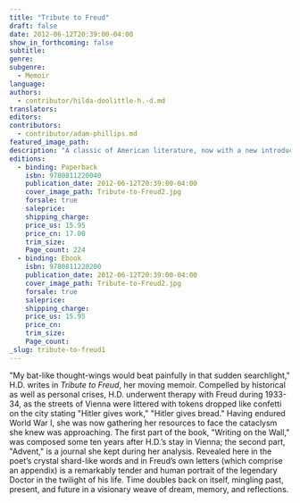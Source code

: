 ```yaml
---
title: "Tribute to Freud"
draft: false
date: 2012-06-12T20:39:00-04:00
show_in_forthcoming: false
subtitle:
genre:
subgenre:
  - Memoir
language:
authors:
  - contributor/hilda-doolittle-h.-d.md
translators:
editors:
contributors:
  - contributor/adam-phillips.md
featured_image_path:
description: "A classic of American literature, now with a new introduction by iconic author and psychotherapist Adam Phillips. "
editions:
  - binding: Paperback
    isbn: 9780811220040
    publication_date: 2012-06-12T20:39:00-04:00
    cover_image_path: Tribute-to-Freud2.jpg
    forsale: true
    saleprice:
    shipping_charge:
    price_us: 15.95
    price_cn: 17.00
    trim_size:
    Page_count: 224
  - binding: Ebook
    isbn: 9780811220200
    publication_date: 2012-06-12T20:39:00-04:00
    cover_image_path: Tribute-to-Freud2.jpg
    forsale: true
    saleprice:
    shipping_charge:
    price_us: 15.95
    price_cn:
    trim_size:
    Page_count:
_slug: tribute-to-freud1
---
```


"My bat-like thought-wings would beat painfully in that sudden searchlight," H.D. writes in _Tribute to Freud_, her moving memoir. Compelled by historical as well as personal crises, H.D. underwent therapy with Freud during 1933-34, as the streets of Vienna were littered with tokens dropped like confetti on the city stating "Hitler gives work," "Hitler gives bread." Having endured World War I, she was now gathering her resources to face the cataclysm she knew was approaching. The first part of the book, "Writing on the Wall," was composed some ten years after H.D.’s stay in Vienna; the second part, "Advent," is a journal she kept during her analysis. Revealed here in the poet’s crystal shard-like words and in Freud’s own letters (which comprise an appendix) is a remarkably tender and human portrait of the legendary Doctor in the twilight of his life. Time doubles back on itself, mingling past, present, and future in a visionary weave of dream, memory, and reflections.

